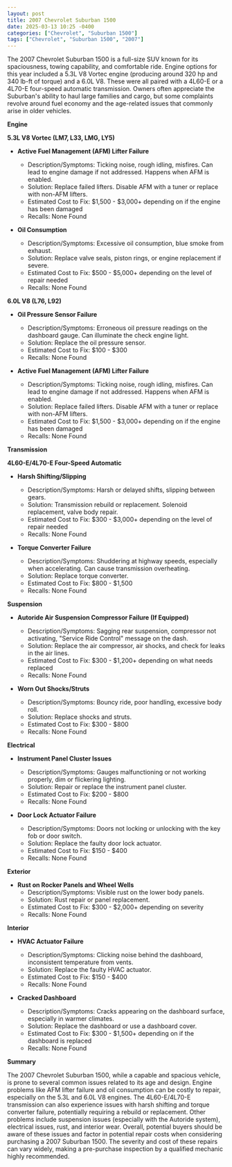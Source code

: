 ```yaml
---
layout: post
title: 2007 Chevrolet Suburban 1500
date: 2025-03-13 10:25 -0400
categories: ["Chevrolet", "Suburban 1500"]
tags: ["Chevrolet", "Suburban 1500", "2007"]
---
```

The 2007 Chevrolet Suburban 1500 is a full-size SUV known for its spaciousness, towing capability, and comfortable ride. Engine options for this year included a 5.3L V8 Vortec engine (producing around 320 hp and 340 lb-ft of torque) and a 6.0L V8. These were all paired with a 4L60-E or a 4L70-E four-speed automatic transmission. Owners often appreciate the Suburban's ability to haul large families and cargo, but some complaints revolve around fuel economy and the age-related issues that commonly arise in older vehicles.

**Engine**

**5.3L V8 Vortec (LM7, L33, LMG, LY5)**

*   **Active Fuel Management (AFM) Lifter Failure**
    *   Description/Symptoms: Ticking noise, rough idling, misfires. Can lead to engine damage if not addressed. Happens when AFM is enabled.
    *   Solution: Replace failed lifters. Disable AFM with a tuner or replace with non-AFM lifters.
    *   Estimated Cost to Fix: $1,500 - $3,000+ depending on if the engine has been damaged
    *   Recalls: None Found

*   **Oil Consumption**
    *   Description/Symptoms: Excessive oil consumption, blue smoke from exhaust.
    *   Solution: Replace valve seals, piston rings, or engine replacement if severe.
    *   Estimated Cost to Fix: $500 - $5,000+ depending on the level of repair needed
    *   Recalls: None Found

**6.0L V8 (L76, L92)**

*   **Oil Pressure Sensor Failure**
    *   Description/Symptoms: Erroneous oil pressure readings on the dashboard gauge. Can illuminate the check engine light.
    *   Solution: Replace the oil pressure sensor.
    *   Estimated Cost to Fix: $100 - $300
    *   Recalls: None Found

*   **Active Fuel Management (AFM) Lifter Failure**
    *   Description/Symptoms: Ticking noise, rough idling, misfires. Can lead to engine damage if not addressed. Happens when AFM is enabled.
    *   Solution: Replace failed lifters. Disable AFM with a tuner or replace with non-AFM lifters.
    *   Estimated Cost to Fix: $1,500 - $3,000+ depending on if the engine has been damaged
    *   Recalls: None Found

**Transmission**

**4L60-E/4L70-E Four-Speed Automatic**

*   **Harsh Shifting/Slipping**
    *   Description/Symptoms: Harsh or delayed shifts, slipping between gears.
    *   Solution: Transmission rebuild or replacement. Solenoid replacement, valve body repair.
    *   Estimated Cost to Fix: $300 - $3,000+ depending on the level of repair needed
    *   Recalls: None Found

*   **Torque Converter Failure**
    *   Description/Symptoms: Shuddering at highway speeds, especially when accelerating. Can cause transmission overheating.
    *   Solution: Replace torque converter.
    *   Estimated Cost to Fix: $800 - $1,500
    *   Recalls: None Found

**Suspension**

*   **Autoride Air Suspension Compressor Failure (If Equipped)**
    *   Description/Symptoms: Sagging rear suspension, compressor not activating, "Service Ride Control" message on the dash.
    *   Solution: Replace the air compressor, air shocks, and check for leaks in the air lines.
    *   Estimated Cost to Fix: $300 - $1,200+ depending on what needs replaced
    *   Recalls: None Found

*   **Worn Out Shocks/Struts**
    *   Description/Symptoms: Bouncy ride, poor handling, excessive body roll.
    *   Solution: Replace shocks and struts.
    *   Estimated Cost to Fix: $300 - $800
    *   Recalls: None Found

**Electrical**

*   **Instrument Panel Cluster Issues**
    *   Description/Symptoms: Gauges malfunctioning or not working properly, dim or flickering lighting.
    *   Solution: Repair or replace the instrument panel cluster.
    *   Estimated Cost to Fix: $200 - $800
    *   Recalls: None Found

*   **Door Lock Actuator Failure**
    *   Description/Symptoms: Doors not locking or unlocking with the key fob or door switch.
    *   Solution: Replace the faulty door lock actuator.
    *   Estimated Cost to Fix: $150 - $400
    *   Recalls: None Found

**Exterior**

*   **Rust on Rocker Panels and Wheel Wells**
    *   Description/Symptoms: Visible rust on the lower body panels.
    *   Solution: Rust repair or panel replacement.
    *   Estimated Cost to Fix: $300 - $2,000+ depending on severity
    *   Recalls: None Found

**Interior**

*   **HVAC Actuator Failure**
    *   Description/Symptoms: Clicking noise behind the dashboard, inconsistent temperature from vents.
    *   Solution: Replace the faulty HVAC actuator.
    *   Estimated Cost to Fix: $150 - $400
    *   Recalls: None Found

*   **Cracked Dashboard**
    *   Description/Symptoms: Cracks appearing on the dashboard surface, especially in warmer climates.
    *   Solution: Replace the dashboard or use a dashboard cover.
    *   Estimated Cost to Fix: $300 - $1,500+ depending on if the dashboard is replaced
    *   Recalls: None Found

**Summary**

The 2007 Chevrolet Suburban 1500, while a capable and spacious vehicle, is prone to several common issues related to its age and design. Engine problems like AFM lifter failure and oil consumption can be costly to repair, especially on the 5.3L and 6.0L V8 engines. The 4L60-E/4L70-E transmission can also experience issues with harsh shifting and torque converter failure, potentially requiring a rebuild or replacement. Other problems include suspension issues (especially with the Autoride system), electrical issues, rust, and interior wear. Overall, potential buyers should be aware of these issues and factor in potential repair costs when considering purchasing a 2007 Suburban 1500. The severity and cost of these repairs can vary widely, making a pre-purchase inspection by a qualified mechanic highly recommended.

